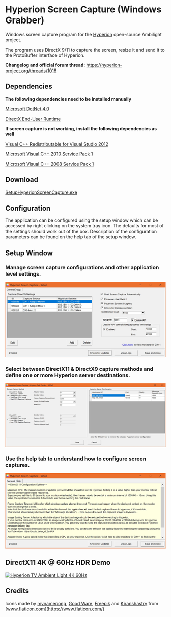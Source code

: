 # Hyperion Screen Capture (Windows Grabber)

Windows screen capture program for the [Hyperion](https://github.com/tvdzwan/hyperion) open-source Ambilight project.

The program uses DirectX 9/11 to capture the screen, resize it and send it to the ProtoBuffer interface of Hyperion.

**Changelog and official forum thread:** https://hyperion-project.org/threads/1018

## Dependencies

**The following dependencies need to be installed manually**

[Microsoft DotNet 4.0](https://www.microsoft.com/en-us/download/details.aspx?id=17718)

[DirectX End-User Runtime](https://www.microsoft.com/en-us/download/details.aspx?displaylang=en&id=35)

**If screen capture is not working, install the following dependencies as well**

[Visual C++ Redistributable for Visual Studio 2012](https://www.microsoft.com/en-us/download/details.aspx?id=30679)

[Microsoft Visual C++ 2010 Service Pack 1](https://www.microsoft.com/en-us/download/details.aspx?id=26999)

[Microsoft Visual C++ 2008 Service Pack 1](https://www.microsoft.com/en-us/download/details.aspx?id=26368)

## Download

[SetupHyperionScreenCapture.exe](https://github.com/sabaatworld/HyperionScreenCap/releases)

## Configuration

The application can be configured using the setup window which can be accessed by right clicking on the system tray icon. The defaults for most of the settings should work out of the box.
Description of the configuration parameters can be found on the help tab of the setup window.

## Setup Window

### Manage screen capture configurations and other application level settings.

![Setup Window General Tab](Screenshots/setup-general.JPG)


### Select between DirectX11 & DirectX9 capture methods and define one or more Hyperion server destinations.

![Setup Window Edit Capture Configuration](Screenshots/setup-edit-capture-configuration.JPG)

### Use the help tab to understand how to configure screen captures.

![Setup Window Help Tab](Screenshots/setup-help.JPG)

## DirectX11 4K @ 60Hz HDR Demo

[![Hyperion TV Ambient Light 4K 60Hz](https://img.youtube.com/vi/gY6-J97fXKc/0.jpg)](https://www.youtube.com/watch?v=gY6-J97fXKc "Hyperion TV Ambient Light 4K 60Hz")

## Credits

Icons made by [mynamepong](https://www.flaticon.com/authors/mynamepong), [Good Ware](https://www.flaticon.com/authors/good-ware), [Freepik](https://www.flaticon.com/authors/freepik)
and [Kiranshastry](https://www.flaticon.com/authors/kiranshastry) from [www.flaticon.com](https://www.flaticon.com/)
